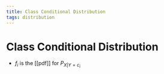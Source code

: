 ```yaml
---
title: Class Conditional Distribution
tags: distribution
---
```


# Class Conditional Distribution
- $f_{i}$ is the [[pdf]] for $P_{X|Y=c_{i}}$




































